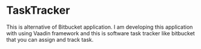 # TaskTracker
This is alternative of Bitbucket application.
I am developing this application with using Vaadin framework and this is software task tracker like bitbucket that you can assign and track task. 
